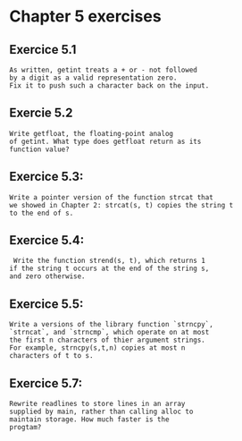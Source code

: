 # Chapter 5 exercises

## Exercice 5.1

    As written, getint treats a + or - not followed
    by a digit as a valid representation zero. 
    Fix it to push such a character back on the input. 

## Exercie 5.2

    Write getfloat, the floating-point analog
    of getint. What type does getfloat return as its
    function value?

## Exercice 5.3:

    Write a pointer version of the function strcat that 
    we showed in Chapter 2: strcat(s, t) copies the string t
    to the end of s.

## Exercice 5.4:

     Write the function strend(s, t), which returns 1
    if the string t occurs at the end of the string s,
    and zero otherwise.

## Exercice 5.5:

    Write a versions of the library function `strncpy`,
    `strncat`, and `strncmp`, which operate on at most
    the first n characters of thier argument strings.
    For example, strncpy(s,t,n) copies at most n 
    characters of t to s.

## Exercice 5.7:

    Rewrite readlines to store lines in an array 
    supplied by main, rather than calling alloc to 
    maintain storage. How much faster is the 
    progtam?